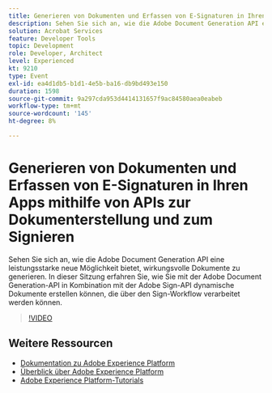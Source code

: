 ```yaml
---
title: Generieren von Dokumenten und Erfassen von E-Signaturen in Ihren Apps mithilfe von APIs zur Dokumenterstellung und zum Signieren
description: Sehen Sie sich an, wie die Adobe Document Generation API eine leistungsstarke neue Möglichkeit bietet, wirkungsvolle Dokumente zu generieren. In dieser Sitzung erfahren Sie, wie Sie mit der Adobe Document Generation-API in Kombination mit der Adobe Sign-API dynamische Dokumente erstellen können, die über den Sign-Workflow verarbeitet werden können.
solution: Acrobat Services
feature: Developer Tools
topic: Development
role: Developer, Architect
level: Experienced
kt: 9210
type: Event
exl-id: ea4d1db5-b1d1-4e5b-ba16-db9bd493e150
duration: 1598
source-git-commit: 9a297cda953d4414131657f9ac84580aea0eabeb
workflow-type: tm+mt
source-wordcount: '145'
ht-degree: 8%

---
```


# Generieren von Dokumenten und Erfassen von E-Signaturen in Ihren Apps mithilfe von APIs zur Dokumenterstellung und zum Signieren

Sehen Sie sich an, wie die Adobe Document Generation API eine leistungsstarke neue Möglichkeit bietet, wirkungsvolle Dokumente zu generieren. In dieser Sitzung erfahren Sie, wie Sie mit der Adobe Document Generation-API in Kombination mit der Adobe Sign-API dynamische Dokumente erstellen können, die über den Sign-Workflow verarbeitet werden können.

>[!VIDEO](https://video.tv.adobe.com/v/338094/?quality=12&learn=on&hidetitle=true)

## Weitere Ressourcen

- [Dokumentation zu Adobe Experience Platform](https://experienceleague.adobe.com/docs/experience-platform.html?lang=de)
- [Überblick über Adobe Experience Platform](https://experienceleague.adobe.com/docs/experience-platform/landing/home.html?lang=de)
- [Adobe Experience Platform-Tutorials](https://experienceleague.adobe.com/docs/platform-learn/tutorials/overview.html?lang=de)
